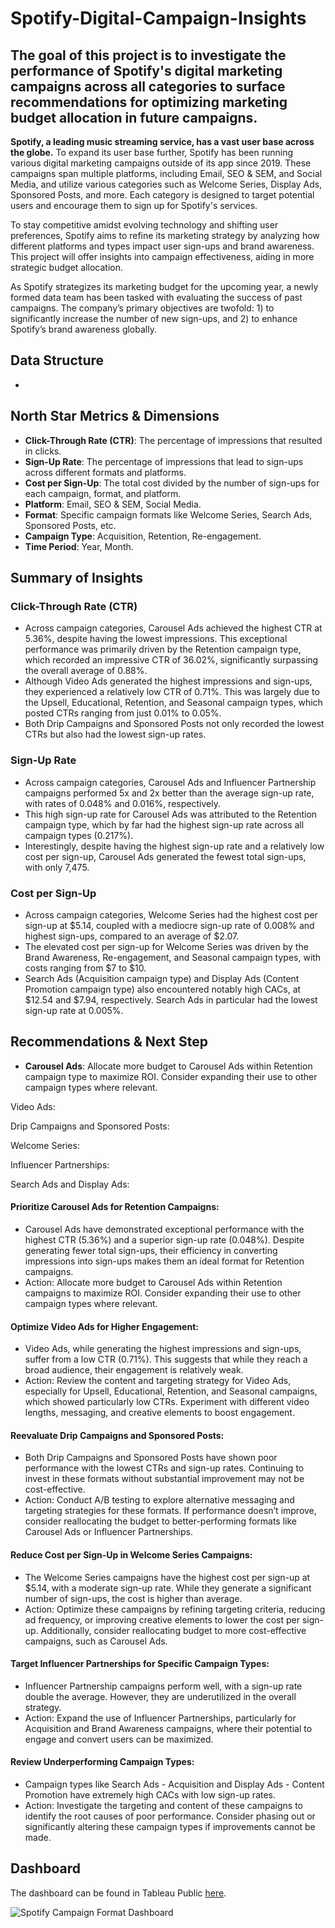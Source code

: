 # Spotify-Digital-Campaign-Insights


## The goal of this project is to investigate the performance of Spotify's digital marketing campaigns across all categories to surface recommendations for optimizing marketing budget allocation in future campaigns.

**Spotify, a leading music streaming service, has a vast user base across the globe.** To expand its user base further, Spotify has been running various digital marketing campaigns outside of its app since 2019. These campaigns span multiple platforms, including Email, SEO & SEM, and Social Media, and utilize various categories such as Welcome Series, Display Ads, Sponsored Posts, and more. Each category is designed to target potential users and encourage them to sign up for Spotify's services.

To stay competitive amidst evolving technology and shifting user preferences, Spotify aims to refine its marketing strategy by analyzing how different platforms and types impact user sign-ups and brand awareness. This project will offer insights into campaign effectiveness, aiding in more strategic budget allocation.

As Spotify strategizes its marketing budget for the upcoming year, a newly formed data team has been tasked with evaluating the success of past campaigns. The company’s primary objectives are twofold: 1) to significantly increase the number of new sign-ups, and 2) to enhance Spotify’s brand awareness globally.


## Data Structure

- 



## North Star Metrics & Dimensions
- **Click-Through Rate (CTR)**: The percentage of impressions that resulted in clicks.
- **Sign-Up Rate**: The percentage of impressions that lead to sign-ups across different formats and platforms.
- **Cost per Sign-Up**: The total cost divided by the number of sign-ups for each campaign, format, and platform.
- **Platform**: Email, SEO & SEM, Social Media.
- **Format**: Specific campaign formats like Welcome Series, Search Ads, Sponsored Posts, etc.
- **Campaign Type**: Acquisition, Retention, Re-engagement.
- **Time Period**: Year, Month.



## Summary of Insights


### Click-Through Rate (CTR)
- Across campaign categories, Carousel Ads achieved the highest CTR at 5.36%, despite having the lowest impressions. This exceptional performance was primarily driven by the Retention campaign type, which recorded an impressive CTR of 36.02%, significantly surpassing the overall average of 0.88%.
- Although Video Ads generated the highest impressions and sign-ups, they experienced a relatively low CTR of 0.71%. This was largely due to the Upsell, Educational, Retention, and Seasonal campaign types, which posted CTRs ranging from just 0.01% to 0.05%.
- Both Drip Campaigns and Sponsored Posts not only recorded the lowest CTRs but also had the lowest sign-up rates.

### Sign-Up Rate
- Across campaign categories, Carousel Ads and Influencer Partnership campaigns performed 5x and 2x better than the average sign-up rate, with rates of 0.048% and 0.016%, respectively.
- This high sign-up rate for Carousel Ads was attributed to the Retention campaign type, which by far had the highest sign-up rate across all campaign types (0.217%).
- Interestingly, despite having the highest sign-up rate and a relatively low cost per sign-up, Carousel Ads generated the fewest total sign-ups, with only 7,475.

### Cost per Sign-Up
- Across campaign categories, Welcome Series had the highest cost per sign-up at $5.14, coupled with a mediocre sign-up rate of 0.008% and highest sign-ups, compared to an average of $2.07.
- The elevated cost per sign-up for Welcome Series was driven by the Brand Awareness, Re-engagement, and Seasonal campaign types, with costs ranging from $7 to $10.
- Search Ads (Acquisition campaign type) and Display Ads (Content Promotion campaign type) also encountered notably high CACs, at $12.54 and $7.94, respectively. Search Ads in particular had the lowest sign-up rate at 0.005%.
 


## Recommendations & Next Step

- **Carousel Ads**: Allocate more budget to Carousel Ads within Retention campaign type to maximize ROI. Consider expanding their use to other campaign types where relevant.







Video Ads:

Drip Campaigns and Sponsored Posts: 

Welcome Series:   

Influencer Partnerships: 

Search Ads and Display Ads:

#### Prioritize Carousel Ads for Retention Campaigns:

- Carousel Ads have demonstrated exceptional performance with the highest CTR (5.36%) and a superior sign-up rate (0.048%). Despite generating fewer total sign-ups, their efficiency in converting impressions into sign-ups makes them an ideal format for Retention campaigns.
- Action: Allocate more budget to Carousel Ads within Retention campaigns to maximize ROI. Consider expanding their use to other campaign types where relevant.

#### Optimize Video Ads for Higher Engagement:

- Video Ads, while generating the highest impressions and sign-ups, suffer from a low CTR (0.71%). This suggests that while they reach a broad audience, their engagement is relatively weak.
- Action: Review the content and targeting strategy for Video Ads, especially for Upsell, Educational, Retention, and Seasonal campaigns, which showed particularly low CTRs. Experiment with different video lengths, messaging, and creative elements to boost engagement.


#### Reevaluate Drip Campaigns and Sponsored Posts:

- Both Drip Campaigns and Sponsored Posts have shown poor performance with the lowest CTRs and sign-up rates. Continuing to invest in these formats without substantial improvement may not be cost-effective.
- Action: Conduct A/B testing to explore alternative messaging and targeting strategies for these formats. If performance doesn’t improve, consider reallocating the budget to better-performing formats like Carousel Ads or Influencer Partnerships.

#### Reduce Cost per Sign-Up in Welcome Series Campaigns:

- The Welcome Series campaigns have the highest cost per sign-up at $5.14, with a moderate sign-up rate. While they generate a significant number of sign-ups, the cost is higher than average.
- Action: Optimize these campaigns by refining targeting criteria, reducing ad frequency, or improving creative elements to lower the cost per sign-up. Additionally, consider reallocating budget to more cost-effective campaigns, such as Carousel Ads.


#### Target Influencer Partnerships for Specific Campaign Types:

- Influencer Partnership campaigns perform well, with a sign-up rate double the average. However, they are underutilized in the overall strategy.
- Action: Expand the use of Influencer Partnerships, particularly for Acquisition and Brand Awareness campaigns, where their potential to engage and convert users can be maximized.


#### Review Underperforming Campaign Types:

- Campaign types like Search Ads - Acquisition and Display Ads - Content Promotion have extremely high CACs with low sign-up rates.
- Action: Investigate the targeting and content of these campaigns to identify the root causes of poor performance. Consider phasing out or significantly altering these campaign types if improvements cannot be made.







## Dashboard
The dashboard can be found in Tableau Public [here](https://public.tableau.com/app/profile/witts.jianming.mei/viz/SpofityCampaignFormatDashboard/SpotifyCampaignFormatDashboard).

![Spotify Campaign Format Dashboard](https://github.com/user-attachments/assets/7ef91563-6051-49f8-909c-46f0ce3ecab3)


